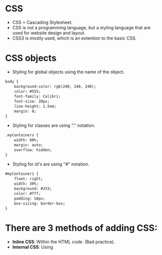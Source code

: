 # CSS
* CSS = Cascading Stylesheet.
* CSS is not a programming language, but a styling language that are used for website design and layout.
* CSS3 is mostly used, which is an extention to the basic CSS. 

# CSS objects
* Styling for global objects using the name of the object.
```
body {
    background-color: rgb(240, 240, 240);
    color: #555;
    font-family: Calibri;
    font-size: 20px;
    line-height: 1.5em;
    margin: 0;
}
```
* Styling for classes are using "." notation.
```
.myContainers {
    width: 80%;
    margin: auto;
    overflow: hidden;
}
```
* Styling for id's are using "#" notation.
```
#myContainer1 {
    float: right;
    width: 30%;
    background: #333;
    color: #fff;
    padding: 10px;
    box-sizing: border-box;
}
```

# There are 3 methods of adding CSS:
* **Inline CSS**: Within the HTML code. (Bad practice). 
* **Internal CSS**: Using <style> tags within the HTML code. (Kind of bad practice).
* **Ex ternal CSS**: Linking to an external CSS file. (Best practice).

# Most used Units:
* px = pixel
* em = Relative unit
* fr = fractions

# Box Model
<img src="images/boxmodel.jpg" width="400">

# Positioning:
* **Static (default)**: Render in order of the document flow.
* **Relative**: Relative to the normal position.
* **Absolute**: Target what position we want inside a relative element.
* **Fixed**: A fixed position to a browser window.
* **Initial**: Set property to default value.
* **Inherit**: will inherit from parent.
